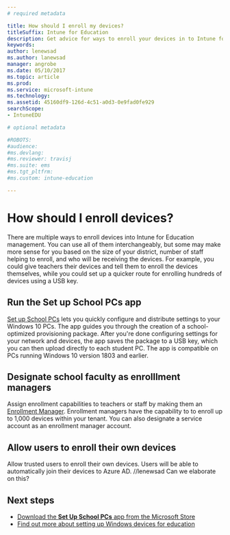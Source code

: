```yaml
---
# required metadata

title: How should I enroll my devices?
titleSuffix: Intune for Education
description: Get advice for ways to enroll your devices in to Intune for Education.
keywords:
author: lenewsad
ms.author: lanewsad
manager: angrobe
ms.date: 05/10/2017
ms.topic: article
ms.prod:
ms.service: microsoft-intune
ms.technology:
ms.assetid: 45160df9-126d-4c51-a0d3-0e9fad0fe929
searchScope:
- IntuneEDU

# optional metadata

#ROBOTS:
#audience:
#ms.devlang:
#ms.reviewer: travisj
#ms.suite: ems
#ms.tgt_pltfrm:
#ms.custom: intune-education

---
```


# How should I enroll devices?

There are multiple ways to enroll devices into Intune for Education management. You can use all of them interchangeably, but some may make more sense for you based on the size of your district, number of staff helping to enroll, and who will be receiving the devices. For example, you could give teachers their devices and tell them to enroll the devices themselves, while you could set up a quicker route for enrolling hundreds of devices using a USB key.

## Run the Set up School PCs app 
[Set up School PCs](https://docs.microsoft.com/education/windows/use-set-up-school-pcs-app) lets you quickly configure and distribute settings to your Windows 10 PCs. The app guides you through the creation of a school-optimized provisioning package. After you're done configuring settings for your network and devices, the app saves the package to a USB key, which you can then upload directly to each student PC. The app is compatible on PCs running Windows 10 version 1803 and earlier.

## Designate school faculty as enrolllment managers
Assign enrollment capabilities to teachers or staff by making them an [Enrollment Manager](what-are-enrollment-managers.md). Enrollment managers have the capability to to enroll up to 1,000 devices within your tenant. You can also designate a service account as an enrollment manager account.

## Allow users to enroll their own devices
Allow trusted users to enroll their own devices. Users will be able to automatically join their devices to Azure AD. //lenewsad Can we elaborate on this?

## Next steps
- [Download the **Set Up School PCs** app from the Microsoft Store](https://www.microsoft.com/store/p/set-up-school-pcs/9nblggh4ls40)
- [Find out more about setting up Windows devices for education](https://docs.microsoft.com/education/windows/set-up-windows-10)
